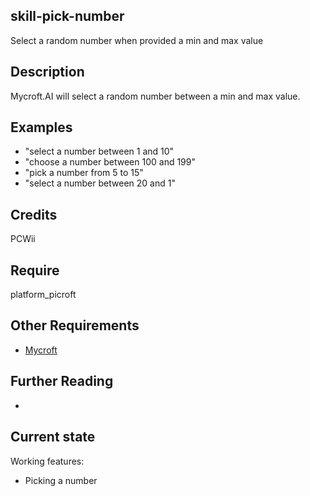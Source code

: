 ## skill-pick-number
Select a random number when provided a min and max value
## Description 
Mycroft.AI will select a random number between a min and max value.
## Examples 
* "select a number between 1 and 10"
* "choose a number between 100 and 199"
* "pick a number from 5 to 15"
* "select a number between 20 and 1"
## Credits
PCWii
## Require 
platform_picroft 
## Other Requirements
- [Mycroft](https://docs.mycroft.ai/installing.and.running/installation)
## Further Reading
- 
## Current state
Working features:
 - Picking a number
